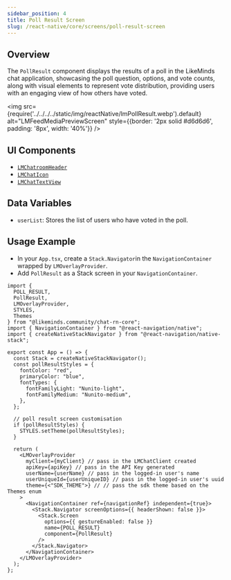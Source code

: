 ```yaml
---
sidebar_position: 4
title: Poll Result Screen
slug: /react-native/core/screens/poll-result-screen
---
```


## Overview

The `PollResult` component displays the results of a poll in the LikeMinds chat application, showcasing the poll question, options, and vote counts, along with visual elements to represent vote distribution, providing users with an engaging view of how others have voted.

<img
src={require('../../../../static/img/reactNative/lmPollResult.webp').default}
alt="LMFeedMediaPreviewScreen"
style={{border: '2px solid #d6d6d6', padding: '8px', width: '40%'}}
/>

## UI Components

- [`LMChatroomHeader`](../Components/LMChatroomHeader.md)
- [`LMChatIcon`](../Components/Fundamentals/icon.md)
- [`LMChatTextView`](../Components/Fundamentals/text_view.md)

## Data Variables

- `userList`: Stores the list of users who have voted in the poll.

## Usage Example

- In your `App.tsx`, create a `Stack.Navigator`in the `NavigationContainer` wrapped by `LMOverlayProvider`.
- Add `PollResult` as a Stack screen in your `NavigationContainer`.

```tsx title="App.tsx"
import {
  POLL_RESULT,
  PollResult,
  LMOverlayProvider,
  STYLES,
  Themes
} from "@likeminds.community/chat-rn-core";
import { NavigationContainer } from "@react-navigation/native";
import { createNativeStackNavigator } from "@react-navigation/native-stack";

export const App = () => {
  const Stack = createNativeStackNavigator();
  const pollResultStyles = {
    fontColor: "red",
    primaryColor: "blue",
    fontTypes: {
      fontFamilyLight: "Nunito-light",
      fontFamilyMedium: "Nunito-medium",
    },
  };

  // poll result screen customisation
  if (pollResultStyles) {
    STYLES.setTheme(pollResultStyles);
  }

  return (
    <LMOverlayProvider
      myClient={myClient} // pass in the LMChatClient created
      apiKey={apiKey} // pass in the API Key generated
      userName={userName} // pass in the logged-in user's name
      userUniqueId={userUniqueID} // pass in the logged-in user's uuid
      theme={<"SDK_THEME">} // // pass the sdk theme based on the Themes enum
    >
      <NavigationContainer ref={navigationRef} independent={true}>
        <Stack.Navigator screenOptions={{ headerShown: false }}>
          <Stack.Screen
            options={{ gestureEnabled: false }}
            name={POLL_RESULT}
            component={PollResult}
          />
        </Stack.Navigator>
      </NavigationContainer>
    </LMOverlayProvider>
  );
};
```
